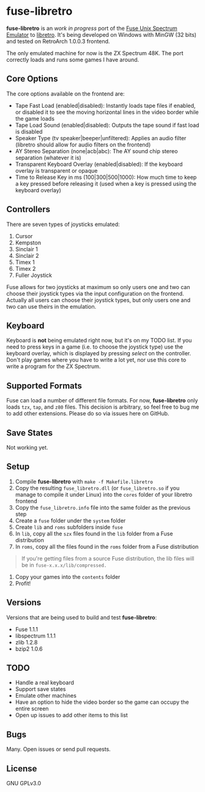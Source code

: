 # fuse-libretro

**fuse-libretro** is an *work in progress* port of the [Fuse Unix Spectrum Emulator](http://fuse-emulator.sourceforge.net/) to [libretro](http://www.libretro.com/). It's being developed on Windows with MinGW (32 bits) and tested on RetroArch 1.0.0.3 frontend.

The only emulated machine for now is the ZX Spectrum 48K. The port correctly loads and runs some games I have around.

## Core Options

The core options available on the frontend are:

* Tape Fast Load (enabled|disabled): Instantly loads tape files if enabled, or disabled it to see the moving horizontal lines in the video border while the game loads
* Tape Load Sound (enabled|disabled): Outputs the tape sound if fast load is disabled
* Speaker Type (tv speaker|beeper|unfiltered): Applies an audio filter (libretro should allow for audio filters on the frontend)
* AY Stereo Separation (none|acb|abc): The AY sound chip stereo separation (whatever it is)
* Transparent Keyboard Overlay (enabled|disabled): If the keyboard overlay is transparent or opaque
* Time to Release Key in ms (100|300|500|1000): How much time to keep a key pressed before releasing it (used when a key is pressed using the keyboard overlay)

## Controllers

There are seven types of joysticks emulated:

1. Cursor
2. Kempston
3. Sinclair 1
4. Sinclair 2
5. Timex 1
6. Timex 2
7. Fuller Joystick

Fuse allows for two joysticks at maximum so only users one and two can choose their joystick types via the input configuration on the frontend. Actually all users can choose their joystick types, but only users one and two can use theirs in the emulation.

## Keyboard

Keyboard is **not** being emulated right now, but it's on my TODO list. If you need to press keys in a game (i.e. to choose the joystick type) use the keyboard overlay, which is displayed by pressing *select* on the controller. Don't play games where you have to write a lot yet, nor use this core to write a program for the ZX Spectrum.

## Supported Formats

Fuse can load a number of different file formats. For now, **fuse-libretro** only loads `tzx`, `tap`, and `z80` files. This decision is arbitrary, so feel free to bug me to add other extensions. Please do so via issues here on GitHub.

## Save States

Not working yet.

## Setup

1. Compile **fuse-libretro** with `make -f Makefile.libretro`
1. Copy the resulting `fuse_libretro.dll` (or `fuse_libretro.so` if you manage to compile it under Linux) into the `cores` folder of your libretro frontend
1. Copy the `fuse_libretro.info` file into the same folder as the previous step
1. Create a `fuse` folder under the `system` folder
1. Create `lib` and `roms` subfolders inside `fuse`
1. In `lib`, copy all the `szx` files found in the `lib` folder from a Fuse distribution
1. In `roms`, copy all the files found in the `roms` folder from a Fuse distribution
> If you're getting files from a source Fuse distribution, the lib files will be in `fuse-x.x.x/lib/compressed.`
1. Copy your games into the `contents` folder
1. Profit!

## Versions

Versions that are being used to build and test **fuse-libretro**:

* Fuse 1.1.1
* libspectrum 1.1.1
* zlib 1.2.8
* bzip2 1.0.6

## TODO

* Handle a real keyboard
* Support save states
* Emulate other machines
* Have an option to hide the video border so the game can occupy the entire screen
* Open up issues to add other items to this list

## Bugs

Many. Open issues or send pull requests.

## License

GNU GPLv3.0

